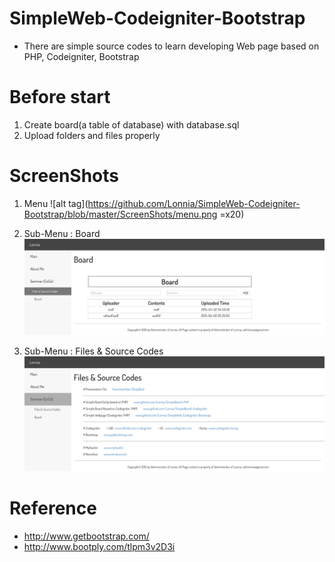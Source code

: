 # SimpleWeb-Codeigniter-Bootstrap
- There are simple source codes to learn developing Web page based on PHP, Codeigniter, Bootstrap

# Before start
1. Create board(a table of database) with database.sql
2. Upload folders and files properly

# ScreenShots
1. Menu
![alt tag](https://github.com/Lonnia/SimpleWeb-Codeigniter-Bootstrap/blob/master/ScreenShots/menu.png =x20)
2. Sub-Menu : Board
![alt tag](https://github.com/Lonnia/SimpleWeb-Codeigniter-Bootstrap/blob/master/ScreenShots/sub_board.png)

3. Sub-Menu : Files & Source Codes
![alt tag](https://github.com/Lonnia/SimpleWeb-Codeigniter-Bootstrap/blob/master/ScreenShots/sub_files%26sourcecodes.png)
# Reference
- http://www.getbootstrap.com/
- http://www.bootply.com/tlpm3v2D3i
